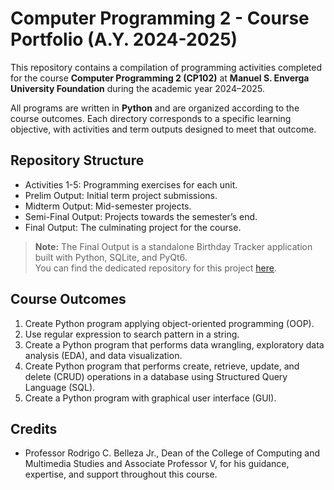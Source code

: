 # Computer Programming 2 - Course Portfolio (A.Y. 2024-2025)

This repository contains a compilation of programming activities completed for the course **Computer Programming 2 (CP102)** at **Manuel S. Enverga University Foundation** during the academic year 2024–2025.

All programs are written in **Python** and are organized according to the course outcomes. Each directory corresponds to a specific learning objective, with activities and term outputs designed to meet that outcome.

## Repository Structure
- Activities 1-5: Programming exercises for each unit.
- Prelim Output: Initial term project submissions.
- Midterm Output: Mid-semester projects.
- Semi-Final Output: Projects towards the semester’s end.
- Final Output: The culminating project for the course.

> **Note:** The Final Output is a standalone Birthday Tracker application built with Python, SQLite, and PyQt6.  
> You can find the dedicated repository for this project [here](https://github.com/neophiles/Birthday-Tracker-Application.git).

## Course Outcomes
1. Create Python program applying object-oriented programming (OOP).
2. Use regular expression to search pattern in a string.
3. Create a Python program that performs data wrangling, exploratory data analysis (EDA), and data visualization.
4. Create Python program that performs create, retrieve, update, and delete (CRUD) operations in a database using Structured Query Language (SQL).
5. Create a Python program with graphical user interface (GUI).

## Credits
- Professor Rodrigo C. Belleza Jr., Dean of the College of Computing and Multimedia Studies and Associate Professor V, for his guidance, expertise, and support throughout this course.
